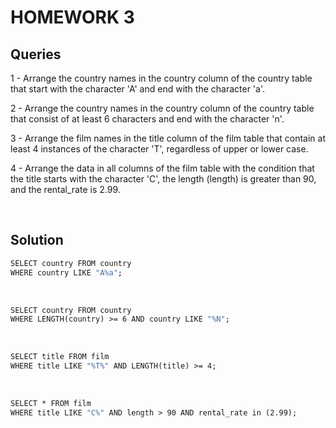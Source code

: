 # HOMEWORK 3

## Queries

1 - Arrange the country names in the country column of the country table that start with the character 'A' and end with the character 'a'.

2 - Arrange the country names in the country column of the country table that consist of at least 6 characters and end with the character 'n'.

3 - Arrange the film names in the title column of the film table that contain at least 4 instances of the character 'T', regardless of upper or lower case.

4 - Arrange the data in all columns of the film table with the condition that the title starts with the character 'C', the length (length) is greater than 90, and the rental_rate is 2.99.

</br>

## Solution

```1 -
SELECT country FROM country
WHERE country LIKE "A%a";
```

</br>

```2 -
SELECT country FROM country
WHERE LENGTH(country) >= 6 AND country LIKE "%N";
```

</br>

```3 -
SELECT title FROM film
WHERE title LIKE "%T%" AND LENGTH(title) >= 4;
```

</br>

```4 -
SELECT * FROM film
WHERE title LIKE "C%" AND length > 90 AND rental_rate in (2.99);
```
